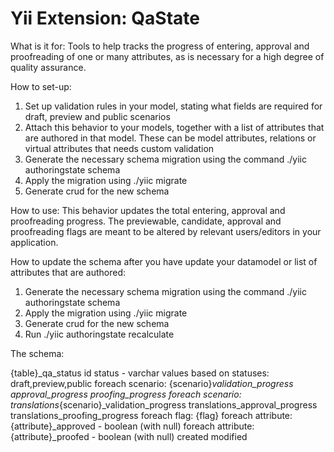 Yii Extension: QaState
==========================

What is it for:
Tools to help tracks the progress of entering, approval and proofreading of one or many attributes, as is necessary for
a high degree of quality assurance.

How to set-up:
1. Set up validation rules in your model, stating what fields are required for draft, preview and public scenarios
2. Attach this behavior to your models, together with a list of attributes that are authored in that model. These can be
   model attributes, relations or virtual attributes that needs custom validation
3. Generate the necessary schema migration using the command ./yiic authoringstate schema
4. Apply the migration using ./yiic migrate
5. Generate crud for the new schema

How to use:
This behavior updates the total entering, approval and proofreading progress. The previewable, candidate, approval
and proofreading flags are meant to be altered by relevant users/editors in your application.

How to update the schema after you have update your datamodel or list of attributes that are authored:
1. Generate the necessary schema migration using the command ./yiic authoringstate schema
2. Apply the migration using ./yiic migrate
3. Generate crud for the new schema
4. Run ./yiic authoringstate recalculate

The schema:

{table}_qa_status
    id
    status - varchar values based on statuses: draft,preview,public
    foreach scenario: {scenario}_validation_progress
    approval_progress
    proofing_progress
    foreach scenario: translations_{scenario}_validation_progress
    translations_approval_progress
    translations_proofing_progress
    foreach flag: {flag}
    foreach attribute: {attribute}_approved - boolean (with null)
    foreach attribute: {attribute}_proofed - boolean (with null)
    created
    modified

